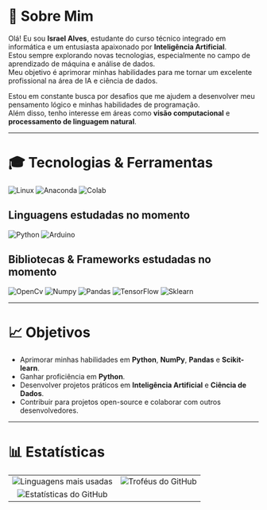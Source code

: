 # 📜 Sobre Mim  

Olá! Eu sou **Israel Alves**, estudante do curso técnico integrado em informática e um entusiasta apaixonado por **Inteligência Artificial**.  
Estou sempre explorando novas tecnologias, especialmente no campo de aprendizado de máquina e análise de dados.  
Meu objetivo é aprimorar minhas habilidades para me tornar um excelente profissional na área de IA e ciência de dados.  

Estou em constante busca por desafios que me ajudem a desenvolver meu pensamento lógico e minhas habilidades de programação.  
Além disso, tenho interesse em áreas como **visão computacional** e **processamento de linguagem natural**.  

---

# 🎓 Tecnologias & Ferramentas
<p align="left">
  <img src="https://img.shields.io/badge/Linux-E34F26?style=for-the-badge&logo=linux&logoColor=black" alt="Linux"/>
  <img src="https://img.shields.io/badge/Anaconda-%2344A833.svg?style=for-the-badge&logo=anaconda&logoColor=white" alt="Anaconda"/>
  <img src="https://img.shields.io/badge/Google%20Colab-%23F9A825.svg?style=for-the-badge&logo=googlecolab&logoColor=white" alt="Colab"/>
</p>

## Linguagens estudadas no momento  

<p align="left">
  <img src="https://img.shields.io/badge/Python-14354C?style=for-the-badge&logo=python&logoColor=white" alt="Python"/>
  <img src="https://img.shields.io/badge/Arduino-00979D?style=for-the-badge&logo=arduino&logoColor=white" alt="Arduino"/>
</p>

## Bibliotecas & Frameworks estudadas no momento  

<p align="left">
  <img src="https://img.shields.io/badge/Opencv-8b1df2?style=for-the-badge&logo=Opencv&logoColor=white" alt="OpenCv"/>
  <img src="https://img.shields.io/badge/numpy-%23013243.svg?style=for-the-badge&logo=numpy&logoColor=white" alt="Numpy"/>
  <img src="https://img.shields.io/badge/pandas-%23150458.svg?style=for-the-badge&logo=pandas&logoColor=white" alt="Pandas"/>
  <img src="https://img.shields.io/badge/TensorFlow-%23FF6F00.svg?style=for-the-badge&logo=TensorFlow&logoColor=white" alt="TensorFlow"/>
  <img src="https://img.shields.io/badge/scikit--learn-%23F7931E.svg?style=for-the-badge&logo=scikit-learn&logoColor=white" alt="Sklearn"/>
</p>

---

# 📈 Objetivos  

- Aprimorar minhas habilidades em **Python**, **NumPy**, **Pandas** e **Scikit-learn**.  
- Ganhar proficiência em **Python**.  
- Desenvolver projetos práticos em **Inteligência Artificial** e **Ciência de Dados**.  
- Contribuir para projetos open-source e colaborar com outros desenvolvedores.  

---

# 📊 Estatísticas  

<table align="center">
  <tr>
    <td align="center">
      <img src="https://github-readme-stats.vercel.app/api/top-langs/?username=Fcisraelalves&layout=compact&theme=radical" alt="Linguagens mais usadas"/>
    </td>
    <td align="center">
      <img src="https://github-profile-trophy.vercel.app/?username=Fcisraelalves&theme=radical&column=3&margin-w=15&margin-h=15" alt="Troféus do GitHub"/>
    </td>
  </tr>
  <tr>
    <td align="center">
      <img src="https://github-readme-stats.vercel.app/api?username=Fcisraelalves&show_icons=true&theme=radical" alt="Estatísticas do GitHub" />
    </td>
  </tr>
</table>
